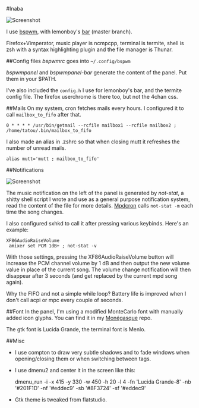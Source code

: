 #Inaba

![Screenshot](https://raw.github.com/tatou-tatou/Themes/master/Stendhal/Stendhal.png)

I use [bspwm](https://github.com/baskerville/bspwm), with lemonboy's [bar](https://github.com/LemonBoy/bar) (master branch).

Firefox+Vimperator, music player is ncmpcpp, terminal is termite, shell is zsh with a syntax highlighting plugin and the file manager is Thunar.

##Config files
*bspwmrc* goes into `~/.config/bspwm`

*bspwmpanel* and *bspwmpanel-bar* generate the content of the panel. Put them in your $PATH.

I've also included the `config.h` I use for lemonboy's bar, and the termite config file. The firefox userchrome is there too, but not the 4chan css.

##Mails
On my system, cron fetches mails every hours. I configured it to call `mailbox_to_fifo` after that.

    0 * * * * /usr/bin/getmail --rcfile mailbox1 --rcfile mailbox2 ; /home/tatou/.bin/mailbox_to_fifo

I also made an alias in .zshrc so that when closing mutt it refreshes the number of unread mails.

    alias mutt='mutt ; mailbox_to_fifo'

##Notifications

![Screenshot](https://raw.github.com/tatou-tatou/Themes/master/Stendhal/notstat.gif)

The music notification on the left of the panel is generated by *not-stat*, a shitty shell script I wrote and use as a general purpose notification system, read the content of the file for more details. [Mpdcron](https://bbs.archlinux.org/viewtopic.php?pid=1354247) calls `not-stat -m` each time the song changes.

I also configured sxhkd to call it after pressing various keybinds. Here's an example:

    XF86AudioRaiseVolume
     amixer set PCM 1dB+ ; not-stat -v

With those settings, pressing the XF86AudioRaiseVolume button will increase the PCM channel volume by 1 dB and then output the new volume value in place of the current song. The volume change notification will then disappear after 3 seconds (and get replaced by the current mpd song again).

Why the FIFO and not a simple while loop? Battery life is improved when I don't call acpi or mpc every couple of seconds.

##Font
In the panel, I'm using a modified MonteCarlo font with manually added icon glyphs. You can find it in my [Monégasque](https://github.com/tatou-tatou/Monegasque) repo.

The gtk font is Lucida Grande, the terminal font is Menlo.

##Misc
* I use compton to draw very subtle shadows and to fade windows when opening/closing them or when switching between tags.
* I use dmenu2 and center it in the screen like this:

    dmenu_run -i -x 415 -y 330 -w 450 -h 20 -l 4 -fn 'Lucida Grande-8' -nb '#201F1D' -nf '#eddec9' -sb '#8F3724' -sf '#eddec9'

* Gtk theme is tweaked from flatstudio.

